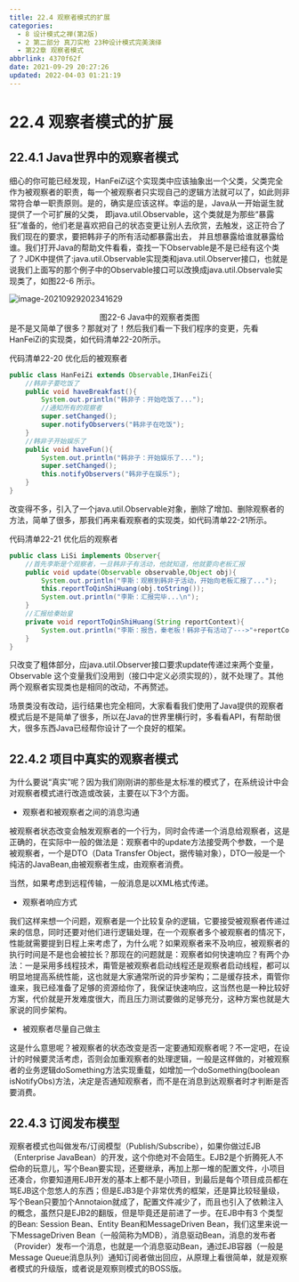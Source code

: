 ```yaml
---
title: 22.4 观察者模式的扩展
categories: 
  - 8 设计模式之禅(第2版)
  - 2 第二部分 真刀实枪 23种设计模式完美演绎
  - 第22章 观察者模式
abbrlink: 4370f62f
date: 2021-09-29 20:27:26
updated: 2022-04-03 01:21:19
---
```

# 22.4 观察者模式的扩展
## 22.4.1 Java世界中的观察者模式
细心的你可能已经发现，HanFeiZi这个实现类中应该抽象出一个父类，父类完全作为被观察者的职责，每一个被观察者只实现自己的逻辑方法就可以了，如此则非常符合单一职责原则。是的，确实是应该这样。幸运的是，Java从一开始诞生就提供了一个可扩展的父类， 即java.util.Observable，这个类就是为那些“暴露狂”准备的，他们老是喜欢把自己的状态变更让别人去欣赏，去触发，这正符合了我们现在的要求，要把韩非子的所有活动都暴露出去， 并且想暴露给谁就暴露给谁。我们打开Java的帮助文件看看，查找一下Observable是不是已经有这个类了？JDK中提供了:java.util.Observable实现类和java.util.Observer接口，也就是说我们上面写的那个例子中的Observable接口可以改换成java.util.Observale实现类了，如图22-6 所示。

![image-20210929202341629](https://gitee.com/XiaoLan223/images/raw/master/Blog/Sum/20210929202341.png)

<center>图22-6 Java中的观察者类图</center>
是不是又简单了很多？那就对了！然后我们看一下我们程序的变更，先看HanFeiZi的实现类，如代码清单22-20所示。

代码清单22-20 优化后的被观察者
```java
public class HanFeiZi extends Observable,IHanFeiZi{
    //韩非子要吃饭了
    public void haveBreakfast(){
        System.out.println("韩非子：开始吃饭了...");
        //通知所有的观察者
        super.setChanged();
        super.notifyObservers("韩非子在吃饭");
    }
    //韩非子开始娱乐了
    public void haveFun(){
        System.out.println("韩非子：开始娱乐了...");
        super.setChanged();
        this.notifyObservers("韩非子在娱乐");
    }
}
```
改变得不多，引入了一个java.util.Observable对象，删除了增加、删除观察者的方法，简单了很多，那我们再来看观察者的实现类，如代码清单22-21所示。

代码清单22-21 优化后的观察者
```java
public class LiSi implements Observer{
    //首先李斯是个观察者，一旦韩非子有活动，他就知道，他就要向老板汇报
    public void update(Observable observable,Object obj){
        System.out.println("李斯：观察到韩非子活动，开始向老板汇报了...");
        this.reportToQinShiHuang(obj.toString());
        System.out.println("李斯：汇报完毕...\n");
    }
    //汇报给秦始皇
    private void reportToQinShiHuang(String reportContext){
        System.out.println("李斯：报告，秦老板！韩非子有活动了--->"+reportContext);
    }
}
```
只改变了粗体部分，应java.util.Observer接口要求update传递过来两个变量，Observable 这个变量我们没用到（接口中定义必须实现的），就不处理了。其他两个观察者实现类也是相同的改动，不再赘述。

场景类没有改动，运行结果也完全相同，大家看看我们使用了Java提供的观察者模式后是不是简单了很多，所以在Java的世界里横行时，多看看API，有帮助很大，很多东西Java已经帮你设计了一个良好的框架。

## 22.4.2 项目中真实的观察者模式
为什么要说“真实”呢？因为我们刚刚讲的那些是太标准的模式了，在系统设计中会对观察者模式进行改造或改装，主要在以下3个方面。

- 观察者和被观察者之间的消息沟通

被观察者状态改变会触发观察者的一个行为，同时会传递一个消息给观察者，这是正确的，在实际中一般的做法是：观察者中的update方法接受两个参数，一个是被观察者，一个是DTO（Data Transfer Object，据传输对象），DTO一般是一个纯洁的JavaBean,由被观察者生成，由观察者消费。

当然，如果考虑到远程传输，一般消息是以XML格式传递。

- 观察者响应方式

我们这样来想一个问题，观察者是一个比较复杂的逻辑，它要接受被观察者传递过来的信息，同时还要对他们进行逻辑处理，在一个观察者多个被观察者的情况下，性能就需要提到日程上来考虑了，为什么呢？如果观察者来不及响应，被观察者的执行时间是不是也会被拉长？那现在的问题就是：观察者如何快速响应？有两个办法：一是采用多线程技术，甭管是被观察者启动线程还是观察者启动线程，都可以明显地提高系统性能，这也就是大家通常所说的异步架构；二是缓存技术，甭管你谁来，我已经准备了足够的资源给你了，我保证快速响应，这当然也是一种比较好方案，代价就是开发难度很大，而且压力测试要做的足够充分，这种方案也就是大家说的同步架构。

- 被观察者尽量自己做主

这是什么意思呢？被观察者的状态改变是否一定要通知观察者呢？不一定吧，在设计的时候要灵活考虑，否则会加重观察者的处理逻辑，一般是这样做的，对被观察者的业务逻辑doSomething方法实现重载，如增加一个doSomething(boolean isNotifyObs)方法，决定是否通知观察者，而不是在消息到达观察者时才判断是否要消费。

## 22.4.3 订阅发布模型
观察者模式也叫做发布/订阅模型（Publish/Subscribe），如果你做过EJB（Enterprise JavaBean）的开发，这个你绝对不会陌生。EJB2是个折腾死人不偿命的玩意儿，写个Bean要实现，还要继承，再加上那一堆的配置文件，小项目还凑合，你要知道用EJB开发的基本上都不是小项目，到最后是每个项目成员都在骂EJB这个忽悠人的东西；但是EJB3是个非常优秀的框架，还是算比较轻量级，写个Bean只要加个Annotaion就成了，配置文件减少了，而且也引入了依赖注入的概念，虽然只是EJB2的翻版，但是毕竟还是前进了一步。在EJB中有3 个类型的Bean: Session Bean、Entity Bean和MessageDriven Bean，我们这里来说一下MessageDriven Bean（一般简称为MDB），消息驱动Bean，消息的发布者（Provider）发布一个消息，也就是一个消息驱动Bean，通过EJB容器（一般是Message Queue消息队列）通知订阅者做出回应，从原理上看很简单，就是观察者模式的升级版，或者说是观察则模式的BOSS版。

